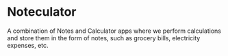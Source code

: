# Noteculator
A combination of Notes and Calculator apps where we perform calculations and store them in the form of notes, such as grocery bills, electricity expenses, etc.
